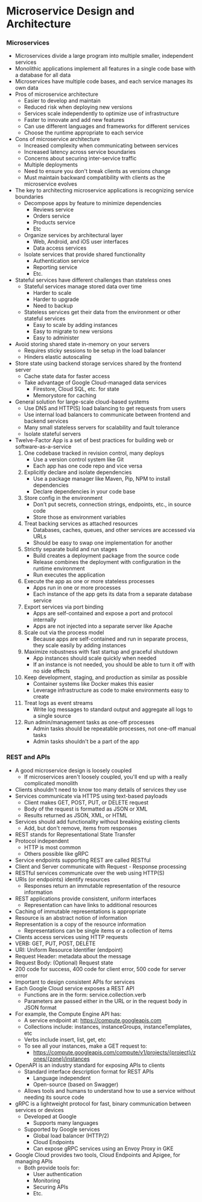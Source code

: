 # Microservice Design and Architecture

### Microservices
* Microservices divide a large program into multiple smaller, independent services
* Monolithic applications implement all features in a single code base with a database for all data
* Microservices have multiple code bases, and each service manages its own data
* Pros of microservice architecture
    * Easier to develop and maintain
    * Reduced risk when deploying new versions
    * Services scale independently to optimize use of infrastructure
    * Faster to innovate and add new features
    * Can use different languages and frameworks for different services
    * Choose the runtime appropriate to each service
* Cons of microservice architecture
    * Increased complexity when communicating between services
    * Increased latency across service boundaries
    * Concerns about securing inter-service traffic
    * Multiple deployments
    * Need to ensure you don't break clients as versions change
    * Must maintain backward compatibility with clients as the microservice evolves
* The key to architecting microservice applications is recognizing service boundaries
    * Decompose apps by feature to minimize dependencies
        * Reviews service
        * Orders service
        * Products service
        * Etc
    * Organize services by architectural layer
        * Web, Android, and iOS user interfaces
        * Data access services
    * Isolate services that provide shared functionality
        * Authentication service
        * Reporting service
        * Etc.
* Stateful services have different challenges than stateless ones
    * Stateful services manage stored data over time
        * Harder to scale
        * Harder to upgrade
        * Need to backup
    * Stateless services get their data from the environment or other stateful services
        * Easy to scale by adding instances
        * Easy to migrate to new versions
        * Easy to administer
* Avoid storing shared state in-memory on your servers
    * Requires sticky sessions to be setup in the load balancer
    * Hinders elastic autoscaling
* Store state using backend storage services shared by the frontend server
    * Cache state data for faster access
    * Take advantage of Google Cloud-managed data services
        * Firestore, Cloud SQL, etc. for state
        * Memorystore for caching
* General solution for large-scale cloud-based systems
    * Use DNS and HTTP(S) load balancing to get requests from users
    * Use internal load balancers to communicate between frontend and backend services
    * Many small stateless servers for scalability and fault tolerance
    * Isolate stateful servers
* Twelve-Factor App is a set of best practices for building web or software-as-a-service
    1. One codebase tracked in revision control, many deploys
          * Use a version control system like Git
          * Each app has one code repo and vice versa
    2. Explicitly declare and isolate dependencies
         * Use a package manager like Maven, Pip, NPM to install dependencies
         * Declare dependencies in your code base
    3. Store config in the environment
         * Don't put secrets, connection strings, endpoints, etc., in source code
         * Store those as environment variables 
    4. Treat backing services as attached resources
         * Databases, caches, queues, and other services are accessed via URLs
         * Should be easy to swap one implementation for another
    5. Strictly separate build and run stages
        * Build creates a deployment package from the source code
        * Release combines the deployment with configuration in the runtime environment
        * Run executes the application
    6. Execute the app as one or more stateless processes
        * Apps run in one or more processes
        * Each instance of the app gets its data from a separate database service
    7. Export services via port binding
        * Apps are self-contained and expose a port and protocol internally
        * Apps are not injected into a separate server like Apache
    8. Scale out via the process model
        * Because apps are self-contained and run in separate process, they scale easily by adding instances
    9. Maximize robustness with fast startup and graceful shutdown
        * App instances should scale quickly when needed
        * If an instance is not needed, you should be able to turn it off with no side effects
    10. Keep development, staging, and production as similar as possible
         * Container systems like Docker makes this easier
         * Leverage infrastructure as code to make environments easy to create
    11. Treat logs as event streams 
         * Write log messages to standard output and aggregate all logs to a single source
    12. Run admin/management tasks as one-off processes
        * Admin tasks should be repeatable processes, not one-off manual tasks
        * Admin tasks shouldn't be a part of the app

### REST and APIs
* A good microservice design is loosely coupled
    * If microservices aren't loosely coupled, you'll end up with a really complicated monolith
* Clients shouldn't need to know too many details of services they use
* Services communicate via HTTPS using text-based payloads
    * Client makes GET, POST, PUT, or DELETE request
    * Body of the request is formatted as JSON or XML
    * Results returned as JSON, XML, or HTML
* Services should add functionality without breaking existing clients
    * Add, but don't remove, items from responses
* REST stands for Representational State Transfer
* Protocol independent
    * HTTP is most common
    * Others possible like gRPC
* Service endpoints supporting REST are called RESTful
* Client and Server communicate with Request - Response processing
* RESTful services communicate over the web using HTTP(S)
* URIs (or endpoints) identify resources
    * Responses return an immutable representation of the resource information
* REST applications provide consistent, uniform interfaces
    * Representation can have links to additional resources
* Caching of immutable representations is appropriate
* Resource is an abstract notion of information
* Representation is a copy of the resource information
    * Representations can be single items or a collection of items
* Clients access services using HTTP requests
* VERB: GET, PUT, POST, DELETE
* URI: Uniform Resource Identifier (endpoint)
* Request Header: metadata about the message
* Request Body: (Optional) Request state
* 200 code for success, 400 code for client error, 500 code for server error
* Important to design consistent APIs for services
* Each Google Cloud service exposes a REST API
    * Functions are in the form: service.collection.verb
    * Parameters are passed either in the URL or in the request body in JSON format
* For example, the Compute Engine API has:
    * A service endpoint at: https://compute.googleapis.com
    * Collections include: instances, instanceGroups, instanceTemplates, etc
    * Verbs include insert, list, get, etc
    * To see all your instances, make a GET request to:
        * https://compute.googleapis.com/compute/v1/projects/{project}/zones/{zone}/instances
* OpenAPI is an industry standard for exposing APIs to clients
    * Standard interface description format for REST APIs
        * Language independent
        * Open-source (based on Swagger)
    * Allows tools and humans to understand how to use a service without needing its source code
* gRPC is a lightweight protocol for fast, binary communication between services or devices
    * Developed at Google
        * Supports many languages
    * Supported by Google services
        * Global load balancer (HTTP/2)
        * Cloud Endpoints
        * Can expose gRPC services using an Envoy Proxy in GKE
* Google Cloud provides two tools, Cloud Endpoints and Apigee, for managing APIs
    * Both provide tools for:
        * User authentication
        * Monitoring
        * Securing APIs
        * Etc.
